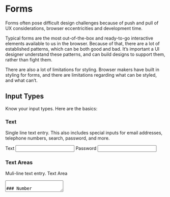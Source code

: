 # Forms

Forms often pose difficult design challenges because of push and pull of UX considerations, browser eccentricities and development time.

Typical forms are the most out-of-the-box and ready-to-go interactive elements available to us in the browser. Because of that, there are a lot of established patterns, which can be both good and bad. It’s important a UI designer understand these patterns, and can build designs to support them, rather than fight them.

There are also a lot of limitations for styling. Browser makers have built in styling for forms, and there are limitations regarding what can be styled, and what can’t.

## Input Types

Know your input types. Here are the basics:

### Text

Single line text entry. This also includes special inputs for email addresses, telephone numbers, search, password, and more.

<label for="text-ex">Text</label>
<input type="text" id="text-ex">
<label for="pw-ex">Password</label>
<input type="password" id="pw-ex">

### Text Areas

Muli-line text entry.
<label for="ta-ex">Text Area</label>
<textarea id="ta-ex" />

### Number

This field lets you define a min, a max, and a step property allowing the user to bump them with UI or even the arrow keys on their keyboard. Most often seen in quantity boxes when shopping.

<label for="number-ex">Number</label>
<input id="number-ex" type="number">

### Range

Similar to number, but gives you a slider as the UI. However, custom styling is difficult, so most of the time you see these, they've been painstakingly re-created, rather than use the default styles.

<input type="range">

### Date

Browser support is still pretty bad, so most of the time you see a date-picker, it's a custom solution, but someday native date fields will be useable.

<input type="date">

### Checkboxes

Checkboxes represent true/false or on/off options in forms. They have no relationships other than to themselves. Styling involves hiding the real elements, and controlling them with fakes, aka "psuedo elements".

<input type="checkbox" id="cl" name="cl"
        checked>
<label for="cl">Checkbox Label</label>

### Radio Buttons

The little circle inputs are radio buttons and exist as a group. Turning on one means turning off another. Styling them also involves hiding the real elements and replacing them with psuedo elements.

<input type="radio" id="huey" name="drone" value="huey" checked>
	<label for="huey">Huey</label>
	<input type="radio" id="dewey" name="drone" value="dewey">
	<label for="dewey">Dewey</label>
	<input type="radio" id="louie" name="drone" value="louie">
	<label for="louie">Louie</label>

### Selects or "Dropdowns"

Selects can hide big lists of options. If there are less than 4 or so, consider using a radio group instead. Big long lists can be detrimental to the user experience.

You may have seen type-ahead or searchable dropdowns. These are not native fields, but custom implementations. There is an input called a datalist that is similar, but not quite as robust as those custom solutions.

Selects can also be tricky to style, but it's do-able. A good recommendation is to not attempt to style the contents of the dropdown, but just the dropdown itself.

<select name="pets" id="pet-select">
    <option value="">--Please choose an option--</option>
    <option value="dog">Dog</option>
    <option value="cat">Cat</option>
    <option value="hamster">Hamster</option>
    <option value="parrot">Parrot</option>
    <option value="spider">Spider</option>
    <option value="goldfish">Goldfish</option>
</select>

### File

A button for uploading a file. The file upload has to be handled by separate programming, so these are just a UI that allows for picking a file reference from the users computer. Drag and drop implementations are not-native fields.

<input type="file" id="avatar" name="avatar" accept="image/png, image/jpeg">

### Native?

So what is meant by "native" fields? Those types described above all have native implementations that work in the browser. Native is preferred, especially for mobile usage, where a user on iOS gets an iOS experience, and an android user gets and android experience. However, styling options can be limited, meaning often, some inputs are manually pieced together to allow for full styling. Having an idea of the difference can help prioritize needs, as these custom styles are often very time consuming, and less accessible to users with disabilities.

## Input Labels, Accessibility, and Placeholders

All inputs should have corresponding labels to remain accessible. The labels also need to remain visible. Placeholders can technically be put in text inputs, but once the user starts typing, they disappear.

## Front-end Form Validation

Form data should be validated before getting sent to the server. This means checking formats, lengths, required fields etc. There are two basic types:

### Built-in, or "native" Form Validation

HTML5 forms have validation features built in. They can check your data and show an error to the user before the form will be allowed to send. However, those validation messages are not customizable, and how they look varies by browser.

This kind of validation can be extended, to a point, with additional Javascript.

### Custom Javascript Validation

This validation turns off the HTML5 validation, and uses Javascript to completely customize the error messages look and the actual text being used.

Typically a library of some sort is used, but it can still take a significant chunk of time to build this type of validation.

### Why does it matter?

Make sure you and your developer have a plan for the kind of validation being used. If the plan is to use native validation, you'll be wasting your time designing custom errors. If the plan is to use custom validation, you will then need to design it.
